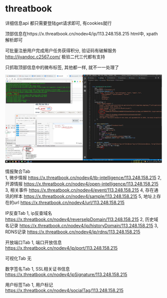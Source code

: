 # threatbook

详细信息api
都只需要登陆get请求即可, 有cookies就行

顶部信息在https://x.threatbook.cn/nodev4/ip/113.248.158.215
html中, xpath解析即可

可批量注册用户完成用户任务获得积分, 验证码有破解服务
http://jiyandoc.c2567.com/
极验二代三代都有支持

只抓取顶部信息中的微布标签, 其他都一样, 就不一一处理了  

![微布标签](threatbook_微布标签.JPG "微布标签")  

情报聚合Tab  
1, 微步情报
https://x.threatbook.cn/nodev4/tb-intelligence/113.248.158.215
2, 开源情报
https://x.threatbook.cn/nodev4/open-intelligence/113.248.158.215
3, 相关事件
https://x.threatbook.cn/nodev4/event/113.248.158.215
4, 存在通讯的样本
https://x.threatbook.cn/nodev4/sample/113.248.158.215
5, 地址上存在的url
https://x.threatbook.cn/nodev4/url/113.248.158.215


IP反查Tab
1, ip反查域名
https://x.threatbook.cn/nodev4/reverseIpDomain/113.248.158.215
2, 历史域名记录
https://x.threatbook.cn/nodev4/ip/historyDomain/113.248.158.215
3, RDNS记录
https://x.threatbook.cn/nodev4/ip/rdns/113.248.158.215


开放端口Tab
1, 端口开放信息
https://x.threatbook.cn/nodev4/ip/port/113.248.158.215


可视化Tab
无

数字签名Tab
1, SSL相关证书信息
https://x.threatbook.cn/nodev4/ipSignature/113.248.158.215


用户标签Tab
1, 用户标记
https://x.threatbook.cn/nodev4/socialTag/113.248.158.215
